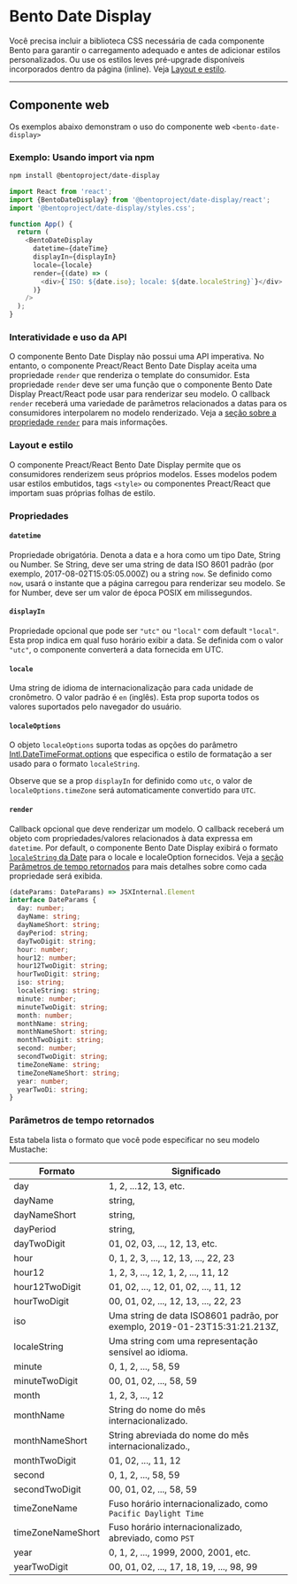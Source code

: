 # Bento Date Display

Você precisa incluir a biblioteca CSS necessária de cada componente Bento para garantir o carregamento adequado e antes de adicionar estilos personalizados. Ou use os estilos leves pré-upgrade disponíveis incorporados dentro da página (inline). Veja [Layout e estilo](#layout-and-style).

<!--
## Web Component

TODO(https://go.amp.dev/issue/36619): Restore this section. We don't include it because we don't support <template> in Bento Web Components yet.

An older version of this file contains the removed section, though it's incorrect:

https://github.com/ampproject/amphtml/blob/422d171e87571c4d125a2bf956e78e92444c10e8/extensions/amp-date-display/1.0/README.md
-->

---

## Componente web

Os exemplos abaixo demonstram o uso do componente web `<bento-date-display>`

### Exemplo: Usando import via npm

```sh
npm install @bentoproject/date-display
```

```javascript
import React from 'react';
import {BentoDateDisplay} from '@bentoproject/date-display/react';
import '@bentoproject/date-display/styles.css';

function App() {
  return (
    <BentoDateDisplay
      datetime={dateTime}
      displayIn={displayIn}
      locale={locale}
      render={(date) => (
        <div>{`ISO: ${date.iso}; locale: ${date.localeString}`}</div>
      )}
    />
  );
}
```

### Interatividade e uso da API

O componente Bento Date Display não possui uma API imperativa. No entanto, o componente Preact/React Bento Date Display aceita uma propriedade `render` que renderiza o template do consumidor. Esta propriedade `render` deve ser uma função que o componente Bento Date Display Preact/React pode usar para renderizar seu modelo. O callback `render` receberá uma variedade de parâmetros relacionados a datas para os consumidores interpolarem no modelo renderizado. Veja a <a href="#render" data-md-type="link">seção sobre a propriedade `render`</a> para mais informações.

### Layout e estilo

O componente Preact/React Bento Date Display permite que os consumidores renderizem seus próprios modelos. Esses modelos podem usar estilos embutidos, tags `<style>` ou componentes Preact/React que importam suas próprias folhas de estilo.

### Propriedades

#### `datetime`

Propriedade obrigatória. Denota a data e a hora como um tipo Date, String ou Number. Se String, deve ser uma string de data ISO 8601 padrão (por exemplo, 2017-08-02T15:05:05.000Z) ou a string `now`. Se definido como `now`, usará o instante que a página carregou para renderizar seu modelo. Se for Number, deve ser um valor de época POSIX em milissegundos.

#### `displayIn`

Propriedade opcional que pode ser `"utc"` ou `"local"` com default `"local"`. Esta prop indica em qual fuso horário exibir a data. Se definida com o valor `"utc"`, o componente converterá a data fornecida em UTC.

#### `locale`

Uma string de idioma de internacionalização para cada unidade de cronômetro. O valor padrão é `en` (inglês). Esta prop suporta todos os valores suportados pelo navegador do usuário.

#### `localeOptions`

O objeto `localeOptions` suporta todas as opções do parâmetro [Intl.DateTimeFormat.options](https://developer.mozilla.org/en-US/docs/Web/JavaScript/Reference/Global_Objects/Intl/DateTimeFormat/DateTimeFormat#parameters) que especifica o estilo de formatação a ser usado para o formato `localeString`.

Observe que se a prop `displayIn` for definido como `utc`, o valor de `localeOptions.timeZone` será automaticamente convertido para `UTC`.

#### `render`

Callback opcional que deve renderizar um modelo. O callback receberá um objeto com propriedades/valores relacionados à data expressa em `datetime`. Por default, o componente Bento Date Display exibirá o formato [`localeString` da Date](https://developer.mozilla.org/en-US/docs/Web/JavaScript/Reference/Global_Objects/Date/toLocaleString) para o locale e localeOption fornecidos. Veja a [seção Parâmetros de tempo retornados](#returned-time-parameters) para mais detalhes sobre como cada propriedade será exibida.

```typescript
(dateParams: DateParams) => JSXInternal.Element
interface DateParams {
  day: number;
  dayName: string;
  dayNameShort: string;
  dayPeriod: string;
  dayTwoDigit: string;
  hour: number;
  hour12: number;
  hour12TwoDigit: string;
  hourTwoDigit: string;
  iso: string;
  localeString: string;
  minute: number;
  minuteTwoDigit: string;
  month: number;
  monthName: string;
  monthNameShort: string;
  monthTwoDigit: string;
  second: number;
  secondTwoDigit: string;
  timeZoneName: string;
  timeZoneNameShort: string;
  year: number;
  yearTwoDi: string;
}
```

### Parâmetros de tempo retornados

Esta tabela lista o formato que você pode especificar no seu modelo Mustache:

Formato | Significado
--- | ---
day | 1, 2, ...12, 13, etc.
dayName | string,
dayNameShort | string,
dayPeriod | string,
dayTwoDigit | 01, 02, 03, ..., 12, 13, etc.
hour | 0, 1, 2, 3, ..., 12, 13, ..., 22, 23
hour12 | 1, 2, 3, ..., 12, 1, 2, ..., 11, 12
hour12TwoDigit | 01, 02, ..., 12, 01, 02, ..., 11, 12
hourTwoDigit | 00, 01, 02, ..., 12, 13, ..., 22, 23
iso | Uma string de data ISO8601 padrão, por exemplo, 2019-01-23T15:31:21.213Z,
localeString | Uma string com uma representação sensível ao idioma.
minute | 0, 1, 2, ..., 58, 59
minuteTwoDigit | 00, 01, 02, ..., 58, 59
month | 1, 2, 3, ..., 12
monthName | String do nome do mês internacionalizado.
monthNameShort | String abreviada do nome do mês internacionalizado.,
monthTwoDigit | 01, 02, ..., 11, 12
second | 0, 1, 2, ..., 58, 59
secondTwoDigit | 00, 01, 02, ..., 58, 59
timeZoneName | Fuso horário internacionalizado, como `Pacific Daylight Time`
timeZoneNameShort | Fuso horário internacionalizado, abreviado, como `PST`
year | 0, 1, 2, ..., 1999, 2000, 2001, etc.
yearTwoDigit | 00, 01, 02, ..., 17, 18, 19, ..., 98, 99
